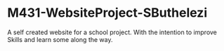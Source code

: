 # M431-WebsiteProject-SButhelezi
A self created website for a school project. With the intention to improve Skills and learn some along the way.
